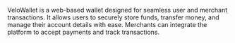 VeloWallet is a web-based wallet designed for seamless user and merchant transactions. It allows users to securely store funds, transfer money, and manage their account details with ease. Merchants can integrate the platform to accept payments and track transactions.
